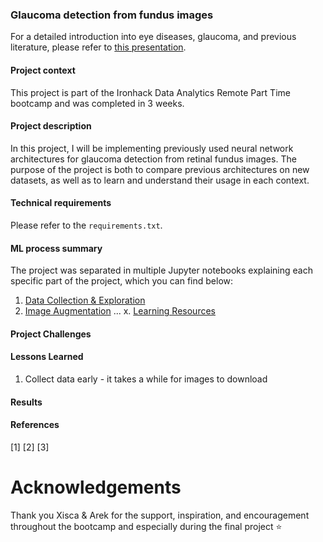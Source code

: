 ### Glaucoma detection from fundus images
For a detailed introduction into eye diseases, glaucoma, and previous literature, please refer to [this presentation](link-to-presentation-on-GitHub).

#### Project context
This project is part of the Ironhack Data Analytics Remote Part Time bootcamp and was completed in 3 weeks.

#### Project description
In this project, I will be implementing previously used neural network architectures for glaucoma detection from retinal fundus images. The purpose of the project is both to compare previous architectures on new datasets, as well as to learn and understand their usage in each context.

#### Technical requirements
Please refer to the `requirements.txt`.

#### ML process summary
The project was separated in multiple Jupyter notebooks explaining each specific part of the project, which you can find below:

1. [Data Collection & Exploration]()
2. [Image Augmentation]()
...
x. [Learning Resources]()

#### Project Challenges 

#### Lessons Learned
1. Collect data early - it takes a while for images to download

#### Results

#### References
[1] 
[2]
[3]

# Acknowledgements

Thank you Xisca & Arek for the support, inspiration, and encouragement throughout the bootcamp and especially during the final project :star: